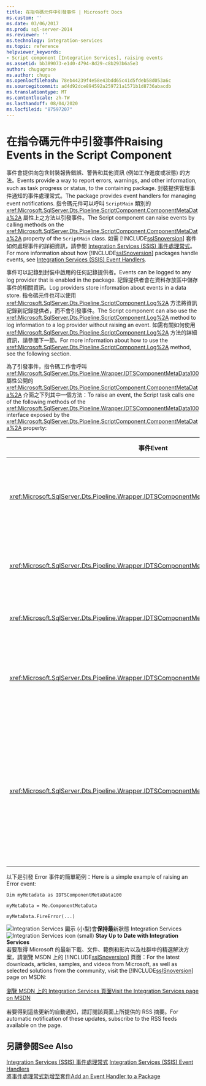 ```yaml
---
title: 在指令碼元件中引發事件 | Microsoft Docs
ms.custom: ''
ms.date: 03/06/2017
ms.prod: sql-server-2014
ms.reviewer: ''
ms.technology: integration-services
ms.topic: reference
helpviewer_keywords:
- Script component [Integration Services], raising events
ms.assetid: bb389073-e1d0-4794-8d29-c8b293b6a5e3
author: chugugrace
ms.author: chugu
ms.openlocfilehash: 78eb44239f4e58e43bdd65c41d5fdeb58d053a6c
ms.sourcegitcommit: ad4d92dce894592a259721a1571b1d8736abacdb
ms.translationtype: MT
ms.contentlocale: zh-TW
ms.lasthandoff: 08/04/2020
ms.locfileid: "87597207"
---
```

# <a name="raising-events-in-the-script-component"></a><span data-ttu-id="80eb9-102">在指令碼元件中引發事件</span><span class="sxs-lookup"><span data-stu-id="80eb9-102">Raising Events in the Script Component</span></span>
  <span data-ttu-id="80eb9-103">事件會提供向包含封裝報告錯誤、警告和其他資訊 (例如工作進度或狀態) 的方法。</span><span class="sxs-lookup"><span data-stu-id="80eb9-103">Events provide a way to report errors, warnings, and other information, such as task progress or status, to the containing package.</span></span> <span data-ttu-id="80eb9-104">封裝提供管理事件通知的事件處理常式。</span><span class="sxs-lookup"><span data-stu-id="80eb9-104">The package provides event handlers for managing event notifications.</span></span> <span data-ttu-id="80eb9-105">指令碼元件可以呼叫 `ScriptMain` 類別的 <xref:Microsoft.SqlServer.Dts.Pipeline.ScriptComponent.ComponentMetaData%2A> 屬性上之方法以引發事件。</span><span class="sxs-lookup"><span data-stu-id="80eb9-105">The Script component can raise events by calling methods on the <xref:Microsoft.SqlServer.Dts.Pipeline.ScriptComponent.ComponentMetaData%2A> property of the `ScriptMain` class.</span></span> <span data-ttu-id="80eb9-106">如需 [!INCLUDE[ssISnoversion](../../../includes/ssisnoversion-md.md)] 套件如何處理事件的詳細資訊，請參閱 [Integration Services &#40;SSIS&#41; 事件處理常式](../../integration-services-ssis-event-handlers.md)。</span><span class="sxs-lookup"><span data-stu-id="80eb9-106">For more information about how [!INCLUDE[ssISnoversion](../../../includes/ssisnoversion-md.md)] packages handle events, see [Integration Services &#40;SSIS&#41; Event Handlers](../../integration-services-ssis-event-handlers.md).</span></span>  
  
 <span data-ttu-id="80eb9-107">事件可以記錄到封裝中啟用的任何記錄提供者。</span><span class="sxs-lookup"><span data-stu-id="80eb9-107">Events can be logged to any log provider that is enabled in the package.</span></span> <span data-ttu-id="80eb9-108">記錄提供者會在資料存放區中儲存事件的相關資訊。</span><span class="sxs-lookup"><span data-stu-id="80eb9-108">Log providers store information about events in a data store.</span></span> <span data-ttu-id="80eb9-109">指令碼元件也可以使用 <xref:Microsoft.SqlServer.Dts.Pipeline.ScriptComponent.Log%2A> 方法將資訊記錄到記錄提供者，而不會引發事件。</span><span class="sxs-lookup"><span data-stu-id="80eb9-109">The Script component can also use the <xref:Microsoft.SqlServer.Dts.Pipeline.ScriptComponent.Log%2A> method to log information to a log provider without raising an event.</span></span> <span data-ttu-id="80eb9-110">如需有關如何使用 <xref:Microsoft.SqlServer.Dts.Pipeline.ScriptComponent.Log%2A> 方法的詳細資訊，請參閱下一節。</span><span class="sxs-lookup"><span data-stu-id="80eb9-110">For more information about how to use the <xref:Microsoft.SqlServer.Dts.Pipeline.ScriptComponent.Log%2A> method, see the following section.</span></span>  
  
 <span data-ttu-id="80eb9-111">為了引發事件，指令碼工作會呼叫 <xref:Microsoft.SqlServer.Dts.Pipeline.Wrapper.IDTSComponentMetaData100> 屬性公開的 <xref:Microsoft.SqlServer.Dts.Pipeline.ScriptComponent.ComponentMetaData%2A> 介面之下列其中一個方法：</span><span class="sxs-lookup"><span data-stu-id="80eb9-111">To raise an event, the Script task calls one of the following methods of the <xref:Microsoft.SqlServer.Dts.Pipeline.Wrapper.IDTSComponentMetaData100> interface exposed by the <xref:Microsoft.SqlServer.Dts.Pipeline.ScriptComponent.ComponentMetaData%2A> property:</span></span>  
  
|<span data-ttu-id="80eb9-112">事件</span><span class="sxs-lookup"><span data-stu-id="80eb9-112">Event</span></span>|<span data-ttu-id="80eb9-113">描述</span><span class="sxs-lookup"><span data-stu-id="80eb9-113">Description</span></span>|  
|-----------|-----------------|  
|<xref:Microsoft.SqlServer.Dts.Pipeline.Wrapper.IDTSComponentMetaData100.FireCustomEvent%2A>|<span data-ttu-id="80eb9-114">引發封裝中使用者定義的自訂事件。</span><span class="sxs-lookup"><span data-stu-id="80eb9-114">Raises a user-defined custom event in the package.</span></span>|  
|<xref:Microsoft.SqlServer.Dts.Pipeline.Wrapper.IDTSComponentMetaData100.FireError%2A>|<span data-ttu-id="80eb9-115">通知封裝有關錯誤狀況。</span><span class="sxs-lookup"><span data-stu-id="80eb9-115">Informs the package of an error condition.</span></span>|  
|<xref:Microsoft.SqlServer.Dts.Pipeline.Wrapper.IDTSComponentMetaData100.FireInformation%2A>|<span data-ttu-id="80eb9-116">提供資訊給使用者。</span><span class="sxs-lookup"><span data-stu-id="80eb9-116">Provides information to the user.</span></span>|  
|<xref:Microsoft.SqlServer.Dts.Pipeline.Wrapper.IDTSComponentMetaData100.FireProgress%2A>|<span data-ttu-id="80eb9-117">通知封裝有關元件的進度。</span><span class="sxs-lookup"><span data-stu-id="80eb9-117">Informs the package of the progress of the component.</span></span>|  
|<xref:Microsoft.SqlServer.Dts.Pipeline.Wrapper.IDTSComponentMetaData100.FireWarning%2A>|<span data-ttu-id="80eb9-118">通知封裝元件是在需要使用者通知的狀態，但不是錯誤狀況。</span><span class="sxs-lookup"><span data-stu-id="80eb9-118">Informs the package that the component is in a state that warrants user notification, but is not an error condition.</span></span>|  
  
 <span data-ttu-id="80eb9-119">以下是引發 Error 事件的簡單範例：</span><span class="sxs-lookup"><span data-stu-id="80eb9-119">Here is a simple example of raising an Error event:</span></span>  
  
 `Dim myMetadata as IDTSComponentMetaData100`  
  
 `myMetaData = Me.ComponentMetaData`  
  
 `myMetaData.FireError(...)`  
  
<span data-ttu-id="80eb9-120">![Integration Services 圖示 (小型) ](../../media/dts-16.gif "Integration Services 圖示 (小)")會**保持最**新狀態 Integration Services  </span><span class="sxs-lookup"><span data-stu-id="80eb9-120">![Integration Services icon (small)](../../media/dts-16.gif "Integration Services icon (small)")  **Stay Up to Date with Integration Services**</span></span><br /> <span data-ttu-id="80eb9-121">若要取得 Microsoft 的最新下載、文件、範例和影片以及社群中的精選解決方案，請瀏覽 MSDN 上的 [!INCLUDE[ssISnoversion](../../../includes/ssisnoversion-md.md)] 頁面：</span><span class="sxs-lookup"><span data-stu-id="80eb9-121">For the latest downloads, articles, samples, and videos from Microsoft, as well as selected solutions from the community, visit the [!INCLUDE[ssISnoversion](../../../includes/ssisnoversion-md.md)] page on MSDN:</span></span><br /><br /> [<span data-ttu-id="80eb9-122">瀏覽 MSDN 上的 Integration Services 頁面</span><span class="sxs-lookup"><span data-stu-id="80eb9-122">Visit the Integration Services page on MSDN</span></span>](https://go.microsoft.com/fwlink/?LinkId=136655)<br /><br /> <span data-ttu-id="80eb9-123">若要得到這些更新的自動通知，請訂閱該頁面上所提供的 RSS 摘要。</span><span class="sxs-lookup"><span data-stu-id="80eb9-123">For automatic notification of these updates, subscribe to the RSS feeds available on the page.</span></span>  
  
## <a name="see-also"></a><span data-ttu-id="80eb9-124">另請參閱</span><span class="sxs-lookup"><span data-stu-id="80eb9-124">See Also</span></span>  
 <span data-ttu-id="80eb9-125">[Integration Services &#40;SSIS&#41; 事件處理常式](../../integration-services-ssis-event-handlers.md) </span><span class="sxs-lookup"><span data-stu-id="80eb9-125">[Integration Services &#40;SSIS&#41; Event Handlers](../../integration-services-ssis-event-handlers.md) </span></span>  
 [<span data-ttu-id="80eb9-126">將事件處理常式新增至套件</span><span class="sxs-lookup"><span data-stu-id="80eb9-126">Add an Event Handler to a Package</span></span>](../../add-an-event-handler-to-a-package.md)  
  
  
